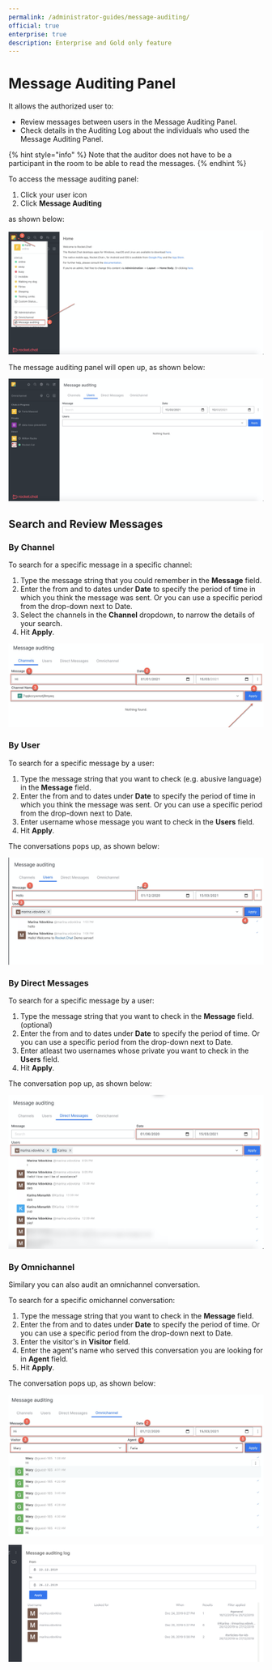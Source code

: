```yaml
---
permalink: /administrator-guides/message-auditing/
official: true
enterprise: true
description: Enterprise and Gold only feature
---
```


# Message Auditing Panel

It allows the authorized user to:

* Review messages between users in the Message Auditing Panel.
* Check details in the Auditing Log about the individuals who used the Message Auditing Panel.

{% hint style="info" %}
Note that the auditor does not have to be a participant in the room to be able to read the messages.
{% endhint %}

To access the message auditing panel:

1. Click your user icon
2. Click **Message Auditing**

as shown below:

![](../../../../.gitbook/assets/image%20%28290%29.png)

The message auditing panel will open up, as shown below:

![](../../../../.gitbook/assets/image%20%28291%29.png)

## Search and Review Messages

### By Channel

To search for a specific message in a specific channel:

1. Type the message string that you could remember in the **Message** field. 
2. Enter the from and to dates under **Date** to specify the period of time in which you think the message was sent.  Or you can use a specific period from the drop-down next to Date.
3. Select the channels in the **Channel** dropdown, to narrow the details of your search.
4. Hit **Apply**.

![](../../../../.gitbook/assets/image%20%28281%29.png)

### By User

To search for a specific message by a user:

1. Type the message string that you want to check \(e.g. abusive language\) in the **Message** field. 
2. Enter the from and to dates under **Date** to specify the period of time in which you think the message was sent. Or you can use a specific period from the drop-down next to Date.
3. Enter username whose message you want to check in the **Users** field. 
4. Hit **Apply**.

The conversations pops up, as shown below:

![](../../../../.gitbook/assets/image%20%28298%29%20%281%29%20%281%29%20%281%29%20%281%29%20%281%29%20%281%29.png)

### By Direct Messages

To search for a specific message by a user:

1. Type the message string that you want to check in the **Message** field. \(optional\)
2. Enter the from and to dates under **Date** to specify the period of time. Or you can use a specific period from the drop-down next to Date.
3. Enter atleast two usernames whose private you want to check in the **Users** field. 
4. Hit **Apply**.

The conversation pop up, as shown below:

![](../../../../.gitbook/assets/image%20%28302%29.png)

### By Omnichannel

Similary you can also audit an omnichannel conversation.

To search for a specific omichannel conversation:

1. Type the message string that you want to check in the **Message** field. 
2. Enter the from and to dates under **Date** to specify the period of time. Or you can use a specific period from the drop-down next to Date.
3. Enter the visitor's in **Visitor** field.
4. Enter the agent's name who served this conversation you are looking for in **Agent** field. 
5. Hit **Apply**.

The conversation pops up, as shown below:

![](../../../../.gitbook/assets/image%20%28299%29.png)

![](../../../../.gitbook/assets/audit-log.png)

